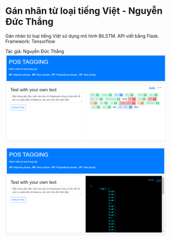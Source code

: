 # Gán nhãn từ loại tiếng Việt - Nguyễn Đức Thắng
Gán nhãn từ loại tiếng Việt sử dụng mô hình BiLSTM. API viết bằng Flask.
Framework: Tensorflow

Tác giả: Nguyễn Đức Thắng
![pos1](./images/pos1.png)

![pos2](./images/pos2.png)